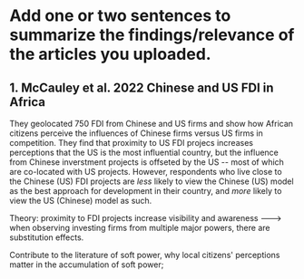 # Add one or two sentences to summarize the findings/relevance of the articles you uploaded.

## 1. McCauley et al. 2022 Chinese and US FDI in Africa

They geolocated 750 FDI from Chinese and US firms and show how African citizens perceive the influences of Chinese firms versus US firms in competition. They find that proximity to US FDI projecs increases perceptions that the US is the most influential country, but the influence from Chinese inverstment projects is offseted by the US -- most of which are co-located with US projects. However, respondents who live close to the Chinese (US) FDI projects are *less* likely to view the Chinese (US) model as the best approach for development in their country, and *more* likely to view the US (Chinese) model as such.

Theory: proximity to FDI projects increase visibility and awareness ---> when observing investing firms from multiple major powers, there are substitution effects.

Contribute to the literature of soft power, why local citizens' perceptions matter in the accumulation of soft power; 
